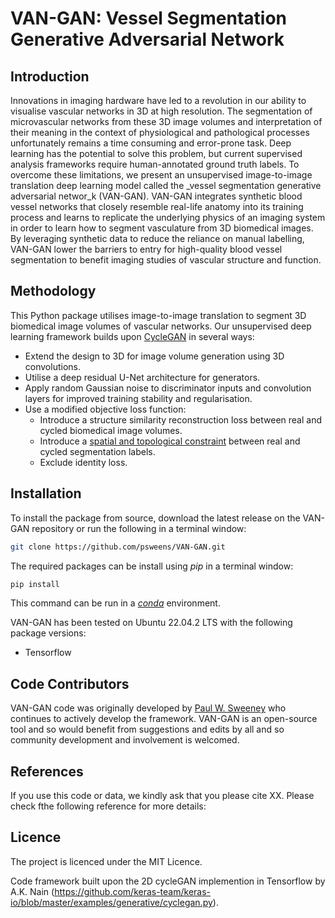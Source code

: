 # VAN-GAN: Vessel Segmentation Generative Adversarial Network

## Introduction
Innovations in imaging hardware have led to a revolution in our ability to visualise vascular networks in 3D at high resolution. The segmentation of microvascular networks from these 3D image volumes and interpretation of their meaning in the context of physiological and pathological processes unfortunately remains a time consuming and error-prone task. Deep learning has the potential to solve this problem, but current supervised analysis frameworks require human-annotated ground truth labels. To overcome these limitations, we present an unsupervised image-to-image translation deep learning model called the _vessel segmentation generative adversarial networ_k (VAN-GAN). VAN-GAN integrates synthetic blood vessel networks that closely resemble real-life anatomy into its training process and learns to replicate the underlying physics of an imaging system in order to learn how to segment vasculature from 3D biomedical images. By leveraging synthetic data to reduce the reliance on manual labelling, VAN-GAN lower the barriers to entry for high-quality blood vessel segmentation to benefit imaging studies of vascular structure and function.

## Methodology
This Python package utilises image-to-image translation to segment 3D biomedical image volumes of vascular networks. Our unsupervised deep learning framework builds upon [CycleGAN](https://arxiv.org/abs/1703.10593) in several ways:
* Extend the design to 3D for image volume generation using 3D convolutions.
* Utilise a deep residual U-Net architecture for generators.
* Apply random Gaussian noise to discriminator inputs and convolution layers for improved training stability and regularisation.
* Use a modified objective loss function:
  * Introduce a structure similarity reconstruction loss between real and cycled biomedical image volumes.
  * Introduce a [spatial and topological constraint](https://arxiv.org/abs/2003.07311) between real and cycled segmentation labels.
  * Exclude identity loss.

## Installation
To install the package from source, download the latest release on the VAN-GAN repository or run the following in a terminal window:
```bash
git clone https://github.com/psweens/VAN-GAN.git
```

The required packages can be install using _pip_ in a terminal window:
```bash
pip install 
```
This command can be run in a [_conda_](https://www.anaconda.com/download/) environment.

VAN-GAN has been tested on Ubuntu 22.04.2 LTS with the following package versions:
* Tensorflow

## Code Contributors
VAN-GAN code was originally developed by [Paul W. Sweeney](www.psweeney.co.uk) who continues to actively develop the framework. VAN-GAN is an open-source tool and so would benefit from suggestions and edits by all and so community development and involvement is welcomed.

## References
If you use this code or data, we kindly ask that you please cite XX. Please check fthe following reference for more details:

## Licence
The project is licenced under the MIT Licence.

Code framework built upon the 2D cycleGAN implemention in Tensorflow by A.K. Nain (https://github.com/keras-team/keras-io/blob/master/examples/generative/cyclegan.py).
